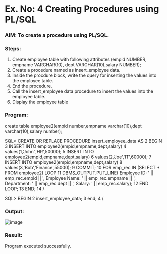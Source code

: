 # Ex. No: 4 Creating Procedures using PL/SQL

### AIM: To create a procedure using PL/SQL.

### Steps:
1. Create employee table with following attributes (empid NUMBER, empname VARCHAR(10), dept VARCHAR(10),salary NUMBER);
2. Create a procedure named as insert_employee data.
3. Inside the procdure block, write the query for inserting the values into the employee table.
4. End the procedure.
5. Call the insert_employee data procedure to insert the values into the employee table.
6. Display the employee table

### Program:
create table employee2(empid number,empname varchar(10),dept varchar(10),salary number);

SQL> CREATE OR REPLACE PROCEDURE insert_employee_data AS
  2  BEGIN
  3  INSERT INTO employee2(empid,empname,dept,salary)
  4  values(1,'John','HR',50000);
  5  INSERT INTO employee2(empid,empname,dept,salary)
  6  values(2,'Joe','IT',60000);
  7  INSERT INTO employee2(empid,empname,dept,salary)
  8  values(3,'Bob','Finance',55000);
  9  COMMIT;
 10  FOR emp_rec IN (SELECT * FROM employee2) LOOP
 11  DBMS_OUTPUT.PUT_LINE('Employee ID: ' || emp_rec.empid || ', Employee Name: ' || emp_rec.empname || ', Department: ' || emp_rec.dept || ', Salary: ' || emp_rec.salary);
 12  END LOOP;
 13  END;
 14  /

SQL> BEGIN
  2  insert_employee_data;
  3  end;
  4  /
### Output:
![image](https://github.com/dineshgl/Ex-No-4-Creating-Procedures-using-PL-SQL/assets/119393633/b0d4a458-7dfb-4967-9ff4-e9a800fded56)

### Result:
Program executed successfully.
